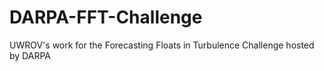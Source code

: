 # DARPA-FFT-Challenge
UWROV's work for the Forecasting Floats in Turbulence Challenge hosted by DARPA
